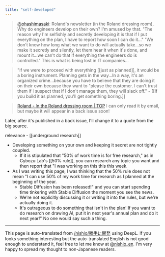 ```yaml
---
title: "self-developed"
---
```


> [@ohashimasaki](https://twitter.com/ohashimasaki/status/1572720636715495426?s=21&t=B76gK2j9QGb0csFU8spfsw): Roland's newsletter (in the Roland dressing room), Why do engineers develop on their own? I'm amused by that.
> "The reason why I'm selfishly and secretly developing it is that if I put everything on the plan, I have to report how soon I can do it..."
>  "We don't know how long what we want to do will actually take...so we make it secretly and silently, let them hear it when it's done, and mount it...we can't do that if everything the engineers do is controlled."
>  This is what is being lost in IT companies...

> "If we were to proceed with everything [[just as planned]], it would be a boring instrument. Planning gets in the way...In a way, it's an organized crime...because you have to believe that they are doing it on their own because they want to "please the customer. I can't trust them if I suspect that if I don't manage them, they will slack off."
    - [[If you build it as planned, you'll get something boring.]]

> [Roland - In the Roland dressing room | TOP](https://www.roland.com/jp/promos/gakuya/)
> I can only read it by email, but maybe it will appear in a back issue soon!

Later, after it's published in a back issue, I'll change it to a quote from the big source.


relevance
    - [[underground research]]
- Developing something on your own and keeping it secret are not tightly coupled.
    - If it is stipulated that "50% of work time is for free research," as in Cybozu Lab's [[50% rule]], you can research any topic you want and then report that "I was working on this this this week.
- As I was writing this page, I was thinking that the 50% rule does not mean "I can use 50% of my work time for research as I planned at the beginning of the year.
    - Stable Diffusion has been released!" and you can start spending time tinkering with Stable Diffusion the moment you see the news.
    - We're not explicitly discussing it or writing it into the rules, but we're actually doing it.
    - It's outrageous to do something that isn't in the plan! If you want to do research on drawing AI, put it in next year's annual plan and do it next year!" No one would say such a thing.

---
This page is auto-translated from [/nishio/勝手に開発](https://scrapbox.io/nishio/勝手に開発) using DeepL. If you looks something interesting but the auto-translated English is not good enough to understand it, feel free to let me know at [@nishio_en](https://twitter.com/nishio_en). I'm very happy to spread my thought to non-Japanese readers.
